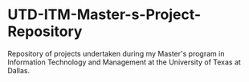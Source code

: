 # UTD-ITM-Master-s-Project-Repository
Repository of projects undertaken during my Master's program in Information Technology and Management at the University of Texas at Dallas.
